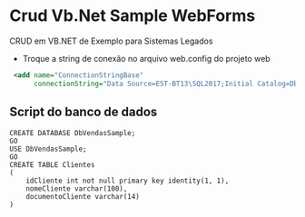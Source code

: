 # Crud Vb.Net Sample WebForms
CRUD em VB.NET de Exemplo para Sistemas Legados

- Troque a string de conexão no arquivo web.config do projeto web

```xml
 <add name="ConnectionStringBase" 
      connectionString="Data Source=EST-BT13\SQL2017;Initial Catalog=DbVendasSample;Integrated Security=SSPI;"/>
```

## Script do banco de dados

```tsql
CREATE DATABASE DbVendasSample;
GO
USE DbVendasSample;
GO
CREATE TABLE Clientes
(
	idCliente int not null primary key identity(1, 1), 
	nomeCliente varchar(100),
	documentoCliente varchar(14)
)
```
